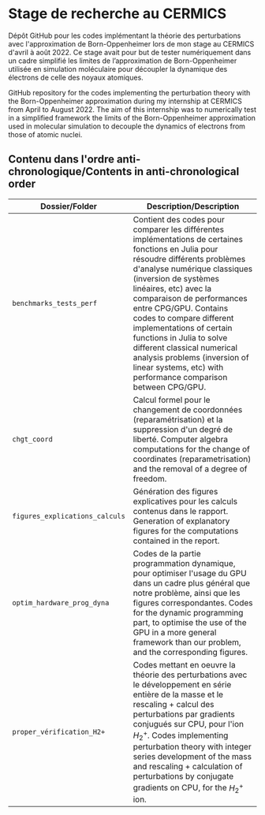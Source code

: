 # Stage de recherche au CERMICS

Dépôt GitHub pour les codes implémentant la théorie des perturbations avec l'approximation de Born-Oppenheimer lors de mon stage au CERMICS d'avril à août 2022.
Ce stage avait pour but de tester numériquement dans un cadre simplifié les limites de l’approximation de Born-Oppenheimer utilisée en simulation moléculaire pour découpler la dynamique des électrons de celle des noyaux atomiques.

GitHub repository for the codes implementing the perturbation theory with the Born-Oppenheimer approximation during my internship at CERMICS from April to August 2022.
The aim of this internship was to numerically test in a simplified framework the limits of the Born-Oppenheimer approximation used in molecular simulation to decouple the dynamics of electrons from those of atomic nuclei.


## Contenu dans l'ordre anti-chronologique/Contents in anti-chronological order

| Dossier/Folder | Description/Description |
| ----------- | ----------- |
| `benchmarks_tests_perf` | Contient des codes pour comparer les différentes implémentations de certaines fonctions en Julia pour résoudre différents problèmes d'analyse numérique classiques (inversion de systèmes linéaires, etc) avec la comparaison de performances entre CPG/GPU. Contains codes to compare different implementations of certain functions in Julia to solve different classical numerical analysis problems (inversion of linear systems, etc) with performance comparison between CPG/GPU. |
| `chgt_coord` | Calcul formel pour le changement de coordonnées (reparamétrisation) et la suppression d'un degré de liberté. Computer algebra computations for the change of coordinates (reparametrisation) and the removal of a degree of freedom. |
| `figures_explications_calculs` |  Génération des figures explicatives pour les calculs contenus dans le rapport.  Generation of explanatory figures for the computations contained in the report. |
| `optim_hardware_prog_dyna` | Codes de la partie programmation dynamique, pour optimiser l'usage du GPU dans un cadre plus général que notre problème, ainsi que les figures correspondantes. Codes for the dynamic programming part, to optimise the use of the GPU in a more general framework than our problem, and the corresponding figures.|
| `proper_vérification_H2+` | Codes mettant en oeuvre la théorie des perturbations avec le développement en série entière de la masse et le rescaling + calcul des perturbations par gradients conjugués sur CPU, pour l'ion $H_2^+$. Codes implementing perturbation theory with integer series development of the mass and rescaling + calculation of perturbations by conjugate gradients on CPU, for the $H_2^+$ ion. |

